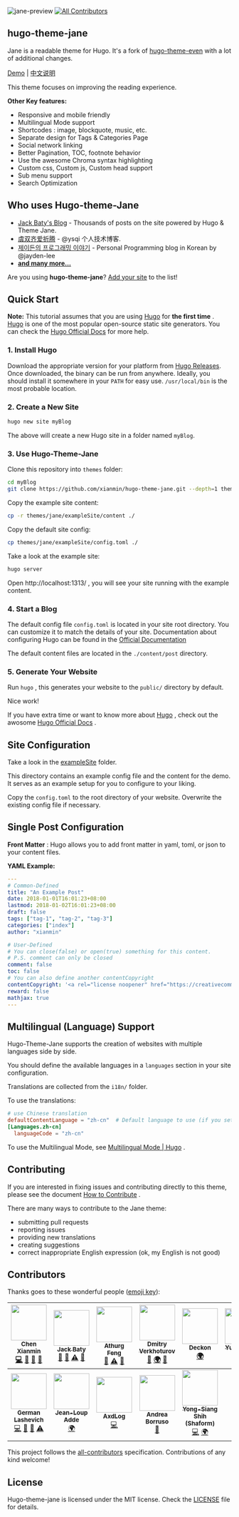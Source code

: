 ![jane-preview](https://raw.githubusercontent.com/xianmin/hugo-theme-jane/master/images/preview.png)
[![All Contributors](https://img.shields.io/badge/all_contributors-12-orange.svg?style=flat-square)](#contributors)

## hugo-theme-jane

Jane is a readable theme for Hugo. It's a fork of [hugo-theme-even](https://github.com/olOwOlo/hugo-theme-even) with a lot of additional changes.

[Demo](https://xianmin.github.io/hugo-theme-jane/) | [中文说明](https://github.com/xianmin/hugo-theme-jane/blob/master/README-zh.md)

This theme focuses on improving the reading experience.

**Other Key features:**

- Responsive and mobile friendly
- Multilingual Mode support
- Shortcodes : image, blockquote, music, etc.
- Separate design for Tags & Categories Page
- Social network linking
- Better Pagination, TOC, footnote behavior
- Use the awesome Chroma syntax highlighting
- Custom css, Custom js, Custom head support
- Sub menu support
- Search Optimization


## Who uses Hugo-theme-Jane

- [Jack Baty's Blog](https://www.baty.net/) - Thousands of posts on the site powered by Hugo & Theme Jane.
- [虞双齐爱折腾](https://yushuangqi.com/) - @ysqi 个人技术博客.
- [제이든의 프로그래밍 이야기](https://jayden-lee.github.io/) - Personal Programming blog in Korean by @jayden-lee
- **[and many more...](https://github.com/xianmin/hugo-theme-jane/blob/master/SITES.md)**


Are you using **hugo-theme-jane**? [Add your site](https://github.com/xianmin/hugo-theme-jane/edit/master/SITES.md) to the list!


## Quick Start

**Note:**  This tutorial assumes that you are using [Hugo][] for **the first time** . [Hugo][] is one of the most popular open-source static site generators. You can check the [Hugo Official Docs][] for more help.

[Hugo]: https://gohugo.io/
[Hugo Official Docs]: https://gohugo.io/getting-started/



### 1. Install Hugo

Download the appropriate version for your platform from [Hugo Releases](https://github.com/gohugoio/hugo/releases). Once downloaded, the binary can be run from anywhere. Ideally, you should install it somewhere in your `PATH` for easy use. `/usr/local/bin` is the most probable location.



### 2. Create a New Site

```bash
hugo new site myBlog
```

The above will create a new Hugo site in a folder named `myBlog`.



### 3. Use Hugo-Theme-Jane

Clone this repository into `themes` folder:

```bash
cd myBlog
git clone https://github.com/xianmin/hugo-theme-jane.git --depth=1 themes/jane
```

Copy the example site content:

```bash
cp -r themes/jane/exampleSite/content ./
```

Copy the default site config:

```bash
cp themes/jane/exampleSite/config.toml ./
```

Take a look at the example site:

```bash
hugo server
```

Open http://localhost:1313/ , you will see your site running with the example content.



### 4. Start a Blog

The default config file `config.toml` is located in your site root directory. You can customize it to match the details of your site.  Documentation about configuring Hugo can be found in the [Official Documentation](https://gohugo.io/getting-started/configuration/)

The default content files are located in the `./content/post` directory.



### 5. Generate Your Website

Run `hugo` , this generates your website to the `public/` directory by default.

Nice work!

If you have extra time or want to know more about [Hugo][] , check out the awosome  [Hugo Official Docs][] .



## Site Configuration

Take a look in the [exampleSite](https://github.com/xianmin/hugo-theme-jane/tree/master/exampleSite) folder.

This directory contains an example config file and the content for the demo.
It serves as an example setup for you to configure to your liking.

Copy the `config.toml` to the root directory of your website. Overwrite the existing config file if necessary.



## Single Post Configuration

**Front Matter** : Hugo allows you to add front matter in yaml, toml, or json to your content files.

**YAML Example:**

```yaml
---
# Common-Defined
title: "An Example Post"
date: 2018-01-01T16:01:23+08:00
lastmod: 2018-01-02T16:01:23+08:00
draft: false
tags: ["tag-1", "tag-2", "tag-3"]
categories: ["index"]
author: "xianmin"

# User-Defined
# You can close(false) or open(true) something for this content.
# P.S. comment can only be closed
comment: false
toc: false
# You can also define another contentCopyright
contentCopyright: '<a rel="license noopener" href="https://creativecommons.org/licenses/by-nc-nd/4.0/" target="_blank">CC BY-NC-ND 4.0</a>'
reward: false
mathjax: true
---
```



## Multilingual (Language) Support

Hugo-Theme-Jane supports the creation of websites with multiple languages side by side.

You should define the available languages in a `languages` section in your site configuration.

Translations are collected from the `i18n/` folder.

To use the translations:

```toml
# use Chinese translation
defaultContentLanguage = "zh-cn"  # Default language to use (if you setup multilingual support)
[Languages.zh-cn]
  languageCode = "zh-cn"
```

To use the Multilingual Mode, see [Multilingual Mode | Hugo](https://gohugo.io/content-management/multilingual/) .


## Contributing

If you are interested in fixing issues and contributing directly to this theme, please see the document [How to Contribute](https://github.com/xianmin/hugo-theme-jane/wiki/How-to-Contribute) .

There are many ways to contribute to the Jane theme:

- submitting pull requests
- reporting issues
- providing new translations
- creating suggestions
- correct inappropriate English expression (ok, my English is not good)


## Contributors

Thanks goes to these wonderful people ([emoji key](https://github.com/kentcdodds/all-contributors#emoji-key)):

<!-- ALL-CONTRIBUTORS-LIST:START - Do not remove or modify this section -->
<!-- prettier-ignore -->
| [<img src="https://avatars3.githubusercontent.com/u/2177570?v=4" width="80px;"/><br /><sub><b>Chen Xianmin</b></sub>](http://www.xianmin.org)<br />[💻](https://github.com/xianmin/hugo-theme-jane/commits?author=xianmin "Code") [🎨](#design-xianmin "Design") [📖](https://github.com/xianmin/hugo-theme-jane/commits?author=xianmin "Documentation") [💬](#question-xianmin "Answering Questions") | [<img src="https://avatars3.githubusercontent.com/u/970?v=4" width="80px;"/><br /><sub><b>Jack Baty</b></sub>](https://www.baty.net)<br />[🐛](https://github.com/xianmin/hugo-theme-jane/issues?q=author%3Ajackbaty "Bug reports") [🤔](#ideas-jackbaty "Ideas, Planning, & Feedback") [⚠️](https://github.com/xianmin/hugo-theme-jane/commits?author=jackbaty "Tests") [👀](#review-jackbaty "Reviewed Pull Requests") | [<img src="https://avatars0.githubusercontent.com/u/126313?v=4" width="80px;"/><br /><sub><b>Athurg Feng</b></sub>](https://www.gooth.org)<br />[👀](#review-athurg "Reviewed Pull Requests") [⚠️](https://github.com/xianmin/hugo-theme-jane/commits?author=athurg "Tests") [🐛](https://github.com/xianmin/hugo-theme-jane/issues?q=author%3Aathurg "Bug reports") | [<img src="https://avatars1.githubusercontent.com/u/712534?v=4" width="80px;"/><br /><sub><b>Dmitry Verkhoturov</b></sub>](https://terrty.net/cv/verhoturov.pdf)<br />[👀](#review-paskal "Reviewed Pull Requests") [🌍](#translation-paskal "Translation") [🤔](#ideas-paskal "Ideas, Planning, & Feedback") | [<img src="https://avatars0.githubusercontent.com/u/1678456?v=4" width="80px;"/><br /><sub><b>Deckon</b></sub>](https://deckon-blog.netlify.com/)<br />[🌍](#translation-Deckon "Translation") | [<img src="https://avatars3.githubusercontent.com/u/2821085?v=4" width="80px;"/><br /><sub><b>YuShuangqi</b></sub>](https://yushuangqi.com)<br />[👀](#review-ysqi "Reviewed Pull Requests") [🤔](#ideas-ysqi "Ideas, Planning, & Feedback") [💻](https://github.com/xianmin/hugo-theme-jane/commits?author=ysqi "Code") | [<img src="https://avatars1.githubusercontent.com/u/88564?v=4" width="80px;"/><br /><sub><b>Josta Yee</b></sub>](https://josta.me)<br />[🤔](#ideas-jostyee "Ideas, Planning, & Feedback") [💻](https://github.com/xianmin/hugo-theme-jane/commits?author=jostyee "Code") |
| :---: | :---: | :---: | :---: | :---: | :---: | :---: |
| [<img src="https://avatars2.githubusercontent.com/u/1475583?v=4" width="80px;"/><br /><sub><b>German Lashevich</b></sub>](https://github.com/Zebradil)<br />[💻](https://github.com/xianmin/hugo-theme-jane/commits?author=Zebradil "Code") [🤔](#ideas-Zebradil "Ideas, Planning, & Feedback") [🐛](https://github.com/xianmin/hugo-theme-jane/issues?q=author%3AZebradil "Bug reports") [⚠️](https://github.com/xianmin/hugo-theme-jane/commits?author=Zebradil "Tests") | [<img src="https://avatars0.githubusercontent.com/u/4357360?v=4" width="80px;"/><br /><sub><b>Jean-Loup Adde</b></sub>](https://juanwolf.fr)<br />[🌍](#translation-juanwolf "Translation") | [<img src="https://avatars1.githubusercontent.com/u/38299370?v=4" width="80px;"/><br /><sub><b>AxdLog</b></sub>](https://gitlab.com/MaxdSre)<br />[💻](https://github.com/xianmin/hugo-theme-jane/commits?author=MaxdSre "Code") | [<img src="https://avatars1.githubusercontent.com/u/30607?v=4" width="80px;"/><br /><sub><b>Andrea Borruso</b></sub>](https://github.com/aborruso)<br />[📖](https://github.com/xianmin/hugo-theme-jane/commits?author=aborruso "Documentation") | [<img src="https://avatars3.githubusercontent.com/u/367172?v=4" width="80px;"/><br /><sub><b>Yong-Siang Shih (Shaform)</b></sub>](https://shaform.com)<br />[💻](https://github.com/xianmin/hugo-theme-jane/commits?author=shaform "Code") [🌍](#translation-shaform "Translation") |
<!-- ALL-CONTRIBUTORS-LIST:END -->

This project follows the [all-contributors](https://github.com/kentcdodds/all-contributors) specification. Contributions of any kind welcome!


## License

Hugo-theme-jane is licensed under the MIT license. Check the [LICENSE](LICENSE.md) file for details.
